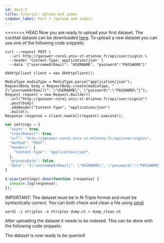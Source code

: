 ```yaml
---
id: doc2.3
title: Tutorial: Upload and index
sidebar_label: Part 3 (Upload and index)
---
```


<<<<<<< HEAD
Now you are ready to upload your first dataset. The cocktail dataset can be downloaded [here](/cocktails.nt). To upload a new dataset you can use one of the following code snippets:

<!--DOCUSAURUS_CODE_TABS-->
<!--cURL-->
```
curl --request POST \
  --url http://qanswer-core1.univ-st-etienne.fr/api/user/signin \
  --header 'Content-Type: application/json' \
  --data '{"usernameOrEmail": "USERNAME", "password":"PASSWORD"}'
```
<!--Java-->
```
OkHttpClient client = new OkHttpClient();

MediaType mediaType = MediaType.parse("application/json");
RequestBody body = RequestBody.create(mediaType, "{\"usernameOrEmail\": \"USERNAME\", \"password\":\"PASSWORD\"}");
Request request = new Request.Builder()
  .url("http://qanswer-core1.univ-st-etienne.fr/api/user/signin")
  .post(body)
  .addHeader("Content-Type", "application/json")
  .build();
Response response = client.newCall(request).execute();
```
<!--JavaScript-->
```js
var settings = {
  "async": true,
  "crossDomain": true,
  "url": "http://qanswer-core1.univ-st-etienne.fr/api/user/signin",
  "method": "POST",
  "headers": {
    "Content-Type": "application/json",
  },
  "processData": false,
  "data": "{\"usernameOrEmail\": \"USERNAME\", \"password\":\"PASSWORD\"}"
}

$.ajax(settings).done(function (response) {
  console.log(response);
});
```
<!--END_DOCUSAURUS_CODE_TABS-->

IMPORTANT: The dataset must be in N-Triple format and must be syntactically correct. You can both check and clean a file using [serdi](https://drobilla.net/software/serd)

```
serdi -i ntriples -o ntriples dump.nt > dump_clean.nt
```


After uploading the dataset it needs to be indexed. This can be done with the following code snippets:



The dataset is now ready to be queried!